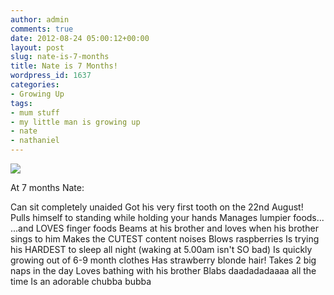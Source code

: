 ```yaml
---
author: admin
comments: true
date: 2012-08-24 05:00:12+00:00
layout: post
slug: nate-is-7-months
title: Nate is 7 Months!
wordpress_id: 1637
categories:
- Growing Up
tags:
- mum stuff
- my little man is growing up
- nate
- nathaniel
---
```


[![](http://www.outmumbered.com/wp-content/uploads/2012/08/DSC_8282-1024x682.jpg)](http://www.outmumbered.com/wp-content/uploads/2012/08/DSC_8282.jpg)


At 7 months Nate:




Can sit completely unaided
Got his very first tooth on the 22nd August!
Pulls himself to standing while holding your hands
Manages lumpier foods...
...and LOVES finger foods
Beams at his brother and loves when his brother sings to him
Makes the CUTEST content noises
Blows raspberries
Is trying his HARDEST to sleep all night (waking at 5.00am isn't SO bad)
Is quickly growing out of 6-9 month clothes
Has strawberry blonde hair!
Takes 2 big naps in the day
Loves bathing with his brother
Blabs daadadadaaaa all the time
Is an adorable chubba bubba















